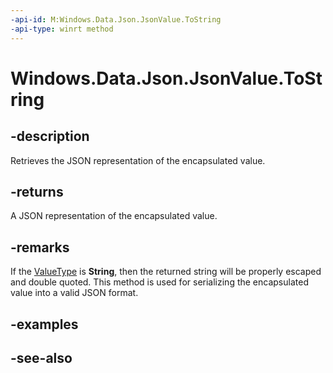 ----api-id: M:Windows.Data.Json.JsonValue.ToString
-api-type: winrt method
---<!-- Method syntaxpublic string ToString()--># Windows.Data.Json.JsonValue.ToString## -descriptionRetrieves the JSON representation of the encapsulated value.## -returnsA JSON representation of the encapsulated value.## -remarksIf the [ValueType](ijsonvalue_valuetype.md) is **String**, then the returned string will be properly escaped and double quoted. This method is used for serializing the encapsulated value into a valid JSON format.## -examples## -see-also